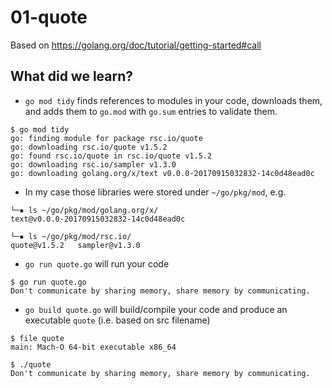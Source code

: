 # 01-quote

Based on https://golang.org/doc/tutorial/getting-started#call

## What did we learn?

- `go mod tidy` finds references to modules in your code, downloads them, and adds them to `go.mod` with `go.sum` entries to validate them.
```
$ go mod tidy
go: finding module for package rsc.io/quote
go: downloading rsc.io/quote v1.5.2
go: found rsc.io/quote in rsc.io/quote v1.5.2
go: downloading rsc.io/sampler v1.3.0
go: downloading golang.org/x/text v0.0.0-20170915032832-14c0d48ead0c
```
- In my case those libraries were stored under `~/go/pkg/mod`, e.g.
```
└─▪ ls ~/go/pkg/mod/golang.org/x/
text@v0.0.0-20170915032832-14c0d48ead0c

└─▪ ls ~/go/pkg/mod/rsc.io/
quote@v1.5.2   sampler@v1.3.0
```
- `go run quote.go` will run your code
```
$ go run quote.go
Don't communicate by sharing memory, share memory by communicating.
```
- `go build quote.go` will build/compile your code and produce an executable `quote` (i.e. based on src filename)
```
$ file quote
main: Mach-O 64-bit executable x86_64
```
```
$ ./quote
Don't communicate by sharing memory, share memory by communicating.
```